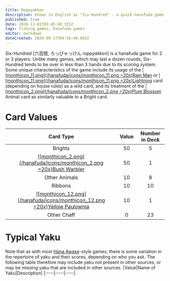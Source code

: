 ```yaml
---
title: Roppyakken
description: Known in English as "Six-Hundred" - a quick hanafuda game for 2 or 3 players
published: true
date: 2020-11-01T03:45:49.331Z
tags: fishing games, hanafuda games
editor: markdown
dateCreated: 2020-09-17T04:56:40.603Z
---
```


Six-Hundred [六百間, ろっぴゃっけん *roppyakken*] is a hanafuda game for 2 or 3 players. Unlike many games, which may last a dozen rounds, Six-Hundred tends to be over in less than 3 hands due to its scoring system. Some unique characteristics of the game include its usage of the [![monthicon_11.png](/hanafuda/icons/monthicon_11.png =20x)Rain Man](/en/hanafuda/suits/willow#rain-man) or [![monthicon_11.png](/hanafuda/icons/monthicon_11.png =20x)Lightning](/en/hanafuda/suits/willow#lightning) card (depending on house rules) as a wild card, and its treatment of the [![monthicon_2.png](/hanafuda/icons/monthicon_2.png =20x)Plum Blossom](/en/hanafuda/suits/plum-blossom) Animal card as similarly valuable to a Bright card.
# Card Values
|Card Type|Value|Number in Deck|
|:---:|:---:|:---:|
|Brights|50|5|
|[![monthicon_2.png](/hanafuda/icons/monthicon_2.png =20x)Bush Warbler](/en/hanafuda/suits/plum-blossom#bush-warbler)|50|1|
|Other Animals|10|8|
|Ribbons|10|10|
|[![monthicon_12.png](/hanafuda/icons/monthicon_12.png =20x)Yellow Paulownia](/en/hanafuda/suits/paulownia#yellow-bottom-chaff)|10|1|
|Other Chaff|0|23|
# Typical Yaku
Note that as with most [Hana Awase](/en/hanafuda/games/hana-awase)-style games, there is some variation in the repertoire of yaku and their scores, depending on who you ask. The following table therefore may include yaku not present in other sources, or may be missing yaku that are included in other sources.
|Value|Name of Yaku|Description|
|:---:|:---:|:---:|

